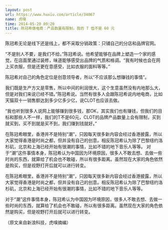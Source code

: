 ```yaml
---
layout: post
url: https://www.huxiu.com/article/34067
name: 虎嗅
time: 2014-05-20 09:20
title: 陈冠希做电商：产品数量有限制，我的 T 恤不是 60 元
---
```

陈冠希无论是线下还是线上，都不采取分销政策：只铺自己的分店和品牌官网。

“不是别人不要，是我们不给。”陈冠希说。他希望能够在品牌上塑造一个家的感觉，在店面里通过装修，味道能够感受出品牌的气质和格调。“我有时候也会在网上买衣服，但是还更在意感受，比如衣服的面料等等。”

陈冠希对自己的角色定位是创意领导者，所以“不应该那么想赚钱的事情”。

我们既是生产方又是零售，所以中间的利润很大，这个生意虽然没有内地那么大，但是对我们来说已经不错。”陈冠希说。当然有很多人会跟陈冠希说内地电商，比如天猫双十一销售额达到多少亿多少亿，说CLOT也应该去做。

“我也听到很多人说网上能够赚到很多钱，那OK，其实我们也有赚钱，但我们的目标和那些人不一样，我们的T不是60元，CLOT的品牌产品数量上会有限制，买到就买到，买不到就是买不到，我们赚到钱就好。”

在陈冠希眼里，香港并不是特别“潮”，只因每天很多新内容会经过香港披露，所以大家觉得香港是时尚之都，但并没有自己的创意。相反陈冠希认为除了巴黎纽约洛杉矶，北京和上海已经开始有很潮的事情，比如不错的地下音乐人等等。 对于“潮”这件事情本身，陈冠希认为中国因为环境原因，很多人不敢去想、去做一些时尚的东西，就算给了机会也不敢碰，所以有很多距离。虽然现在大家的角色依然是购买，但是视野打开后就可以进行转变。

在陈冠希眼里，香港并不是特别“潮”，只因每天很多新内容会经过香港披露，所以大家觉得香港是时尚之都，但并没有自己的创意。相反陈冠希认为除了巴黎纽约洛杉矶，北京和上海已经开始有很潮的事情，比如不错的地下音乐人等等。

对于“潮”这件事情本身，陈冠希认为中国因为环境原因，很多人不敢去想、去做一些时尚的东西，就算给了机会也不敢碰，所以有很多距离。虽然现在大家的角色依然是购买，但是视野打开后就可以进行转变。

（原文来自新浪科技，虎嗅摘编）

